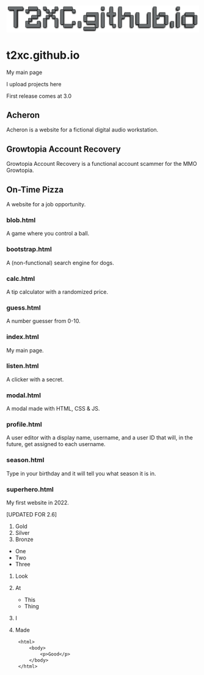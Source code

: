 ![T2XC.github.io (Image)](/img/T2XCgithubio.png)

# t2xc.github.io

My main page

I upload projects here

First release comes at 3.0

## Acheron

Acheron is a website for a fictional digital audio workstation.

## Growtopia Account Recovery

Growtopia Account Recovery is a functional account scammer for the MMO Growtopia.

## On-Time Pizza

A website for a job opportunity.

### blob.html

A game where you control a ball.

### bootstrap.html

A (non-functional) search engine for dogs.

### calc.html

A tip calculator with a randomized price.

### guess.html

A number guesser from 0-10.

### index.html

My main page.

### listen.html

A clicker with a secret.

### modal.html

A modal made with HTML, CSS & JS.

### profile.html

A user editor with a display name, username, and a user ID that will, in the future, get assigned to each username.

### season.html

Type in your birthday and it will tell you what season it is in.

### superhero.html

My first website in 2022.

[UPDATED FOR 2.6]

1. Gold
2. Silver
3. Bronze

- One
- Two
- Three

1. Look
2. At
    - This
    - Thing
3. I
4. Made

        <html>
            <body>
                <p>Good</p>
            </body>
        </html>